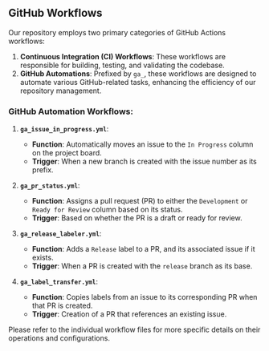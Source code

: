 ## GitHub Workflows

Our repository employs two primary categories of GitHub Actions workflows: 

1. **Continuous Integration (CI) Workflows**: These workflows are responsible for building, testing, and validating the codebase.
2. **GitHub Automations**: Prefixed by `ga_`, these workflows are designed to automate various GitHub-related tasks, enhancing the efficiency of our repository management.

### GitHub Automation Workflows:

1. **`ga_issue_in_progress.yml`**: 
    - **Function**: Automatically moves an issue to the `In Progress` column on the project board.
    - **Trigger**: When a new branch is created with the issue number as its prefix.
  
2. **`ga_pr_status.yml`**:
    - **Function**: Assigns a pull request (PR) to either the `Development` or `Ready for Review` column based on its status.
    - **Trigger**: Based on whether the PR is a draft or ready for review.

3. **`ga_release_labeler.yml`**:
    - **Function**: Adds a `Release` label to a PR, and its associated issue if it exists.
    - **Trigger**: When a PR is created with the `release` branch as its base.

4. **`ga_label_transfer.yml`**:
    - **Function**: Copies labels from an issue to its corresponding PR when that PR is created.
    - **Trigger**: Creation of a PR that references an existing issue.

Please refer to the individual workflow files for more specific details on their operations and configurations.

